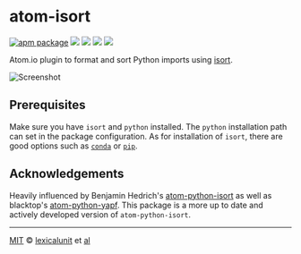 # atom-isort

[![apm package][apm-ver-link]][releases]
[![][travis-ci-badge]][travis-ci]
[![][david-badge]][david]
[![][dl-badge]][apm-pkg-link]
[![][mit-badge]][mit]

Atom.io plugin to format and sort Python imports using
[isort](https://github.com/timothycrosley/isort).

![Screenshot](https://raw.githubusercontent.com/lexicalunit/atom-isort/master/example_sorting.gif)

## Prerequisites

Make sure you have `isort` and `python` installed. The `python` installation path can set in the
package configuration. As for installation of `isort`, there are good options such as
[`conda`][conda] or [`pip`][pip].

## Acknowledgements

Heavily influenced by Benjamin Hedrich's
[atom-python-isort](https://github.com/bh/atom-python-isort) as well as blacktop's
[atom-python-yapf](https://github.com/blacktop/atom-python-yapf). This package is a more up to date
 and actively developed version of `atom-python-isort`.

---

[MIT][mit] © [lexicalunit][author] et [al][contributors]

[mit]:              http://opensource.org/licenses/MIT
[author]:           http://github.com/lexicalunit
[contributors]:     https://github.com/lexicalunit/atom-isort/graphs/contributors
[releases]:         https://github.com/lexicalunit/atom-isort/releases
[mit-badge]:        https://img.shields.io/apm/l/atom-isort.svg
[apm-pkg-link]:     https://atom.io/packages/atom-isort
[apm-ver-link]:     https://img.shields.io/apm/v/atom-isort.svg
[dl-badge]:         http://img.shields.io/apm/dm/atom-isort.svg
[david-badge]:      https://david-dm.org/lexicalunit/atom-isort.svg
[david]:            https://david-dm.org/lexicalunit/atom-isort
[travis-ci-badge]:  https://travis-ci.org/lexicalunit/atom-isort.svg?branch=master
[travis-ci]:        https://travis-ci.org/lexicalunit/atom-isort
[conda]:            https://conda.io/docs/intro.html
[pip]:              https://pip.pypa.io/en/latest/
